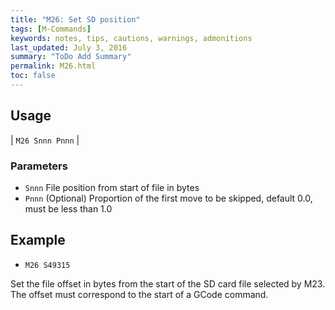 ```yaml
---
title: "M26: Set SD position" 
tags: [M-Commands]
keywords: notes, tips, cautions, warnings, admonitions
last_updated: July 3, 2016
summary: "ToDo Add Summary"
permalink: M26.html
toc: false
---
```



## Usage ##

| `M26 Snnn Pnnn` | 

### Parameters ###

+ `Snnn` File position from start of file in bytes
+ `Pnnn` (Optional) Proportion of the first move to be skipped, default 0.0, must be less than 1.0

## Example ##

+ `M26 S49315`

Set the file offset in bytes from the start of the SD card file selected by M23. The offset must correspond to the start of a GCode command.

